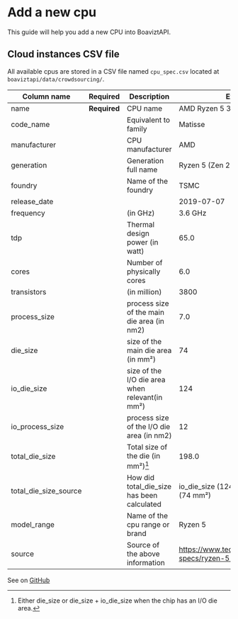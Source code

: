 # Add a new cpu

This guide will help you add a new CPU into BoaviztAPI.

## Cloud instances CSV file

All available cpus are stored in a CSV file named `cpu_spec.csv` located at `boaviztapi/data/crowdsourcing/`. 

| Column name           | Required     | Description                                     | Example                                                  |
|-----------------------|--------------|-------------------------------------------------|----------------------------------------------------------|
| name                  | **Required** | CPU name                                        | AMD Ryzen 5 3600                                         |
| code_name             |              | Equivalent to family                            | Matisse                                                  |
| manufacturer          |              | CPU manufacturer                                | AMD                                                      |
| generation            |              | Generation full name                            | Ryzen 5 (Zen 2 (Matisse))                                |
| foundry               |              | Name of the foundry                             | TSMC                                                     |
| release_date          |              |                                                 | 2019-07-07                                               |
| frequency             |              | (in GHz)                                        | 3.6 GHz                                                  |
| tdp                   |              | Thermal design power  (in watt)                 | 65.0                                                     |
| cores                 |              | Number of physically cores                      | 6.0                                                      |
| transistors           |              | (in million)                                    | 3800                                                     |
| process_size          |              | process size of the main die area (in nm2)      | 7.0                                                      |
| die_size              |              | size of the main die area (in  mm²)             | 74                                                       |
| io_die_size           |              | size of the I/O die area when relevant(in  mm²) | 124                                                      |
| io_process_size       |              | process size of the I/O die area (in nm2)       | 12                                                       |
| total_die_size        |              | Total size of the die (in  mm²)[^1]             | 198.0                                                    |
| total_die_size_source |              | How did total_die_size has been calculated      | io_die_size (124 mm²) + die_size (74 mm²)                |
| model_range           |              | Name of the cpu range or brand                  | Ryzen 5                                                  |
| source                |              | Source of the above information                 | https://www.techpowerup.com/cpu-specs/ryzen-5-3600.c2132 |

 See on [GitHub](https://github.com/Boavizta/boaviztapi/blob/main/boaviztapi/data/crowdsourcing/cpu_specs.csv)

[^1]: Either die_size or die_size + io_die_size when the chip has an I/O die area.